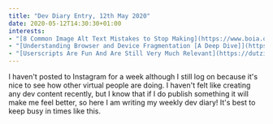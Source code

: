 ```yaml
---
title: "Dev Diary Entry, 12th May 2020"
date: 2020-05-12T14:30:30+01:00
interests:
- "[8 Common Image Alt Text Mistakes to Stop Making](https://www.boia.org/blog/8-common-image-alt-text-mistakes-to-stop-making) - Writing useful alt text for images is difficult but this post gave some good pointers."
- "[Understanding Browser and Device Fragmentation [A Deep Dive]](https://hackernoon.com/understanding-browser-and-device-fragmentation-a-deep-dive-m5oe3asg) - A good introduction to the broadness of browser combiniations but the post ending up being overwhelming and didn't offer any useful takeaway."
- "[Userscripts Are Fun And Are Still Very Much Relevant](https://dutzi.party/userscripts-are-fun/) - I forgot about userscripts, which are a nice mid-point between bookmarks and browser extensions."
---
```


I haven't posted to Instagram for a week although I still log on because it's nice to see how other virtual people are doing. I haven't felt like creating any dev content recently, but I know that if I do publish something it will make me feel better, so here I am writing my weekly dev diary! It's best to keep busy in times like this.